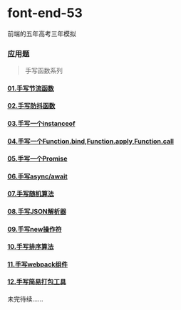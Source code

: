 # font-end-53
前端的五年高考三年模拟

### 应用题
> 手写函数系列
#### [01.手写节流函数](./basic/throttle.html)
#### [02.手写防抖函数](./basic/debounce.html)
#### [03.手写一个instanceof](./basic/instanceof.html)
#### [04.手写一个Function.bind,Function.apply,Function.call](./basic/bind.html)
#### [05.手写一个Promise](./basic/promise.html)
#### [06.手写async/await](./basic/asyncAwait.html)
#### [07.手写随机算法](./basic/random.html)
#### [08.手写JSON解析器](./basic/jsonParse.html)
#### [09.手写new操作符](./basic/new.html)
#### [10.手写排序算法](./basic/rank.html)
#### [11.手写webpack组件](./basic/webpackPlugin.html)
#### [12.手写简易打包工具](./basic/package.html)

未完待续……


